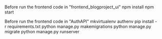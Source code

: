 
Before run the frontend code in "frontend_blogproject_ui"
npm install
npm start


Before run the frontend code in "AuthAPI"
mkvirtualenv authenv
pip install -r requirements.txt
python manage.py makemigrations
python manage.py migrate
python manage.py runserver